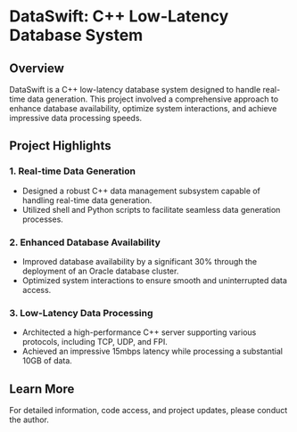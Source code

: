 # DataSwift: C++ Low-Latency Database System

## Overview
DataSwift is a C++ low-latency database system designed to handle real-time data generation. This project involved a comprehensive approach to enhance database availability, optimize system interactions, and achieve impressive data processing speeds.

## Project Highlights

### 1. Real-time Data Generation
- Designed a robust C++ data management subsystem capable of handling real-time data generation.
- Utilized shell and Python scripts to facilitate seamless data generation processes.

### 2. Enhanced Database Availability
- Improved database availability by a significant 30% through the deployment of an Oracle database cluster.
- Optimized system interactions to ensure smooth and uninterrupted data access.

### 3. Low-Latency Data Processing
- Architected a high-performance C++ server supporting various protocols, including TCP, UDP, and FPI.
- Achieved an impressive 15mbps latency while processing a substantial 10GB of data.

## Learn More
For detailed information, code access, and project updates, please conduct the author.

